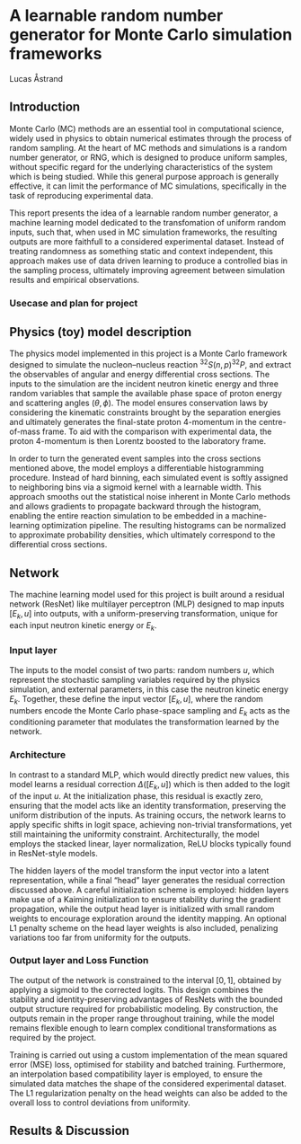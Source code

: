 # A learnable random number generator for Monte Carlo simulation frameworks

Lucas Åstrand 

## Introduction 

Monte Carlo (MC) methods are an essential tool in computational science, widely used in physics to obtain numerical estimates through the process of random sampling. At the heart of MC methods and simulations is a random number generator, or RNG, which is designed to produce uniform samples, without specific regard for the underlying characteristics of the system which is being studied. While this general purpose approach is generally effective, it can limit the performance of MC simulations, specifically in the task of reproducing experimental data.  

This report presents the idea of a learnable random number generator, a machine learning model dedicated to the transfomation of uniform random inputs, such that, when used in MC simulation frameworks, the resulting outputs are more faithfull to a considered experimental dataset. Instead of treating randomness as something static and context independent, this approach makes use of data driven learning to produce a controlled bias in the sampling process, ultimately improving agreement between simulation results and empirical observations. 

### Usecase and plan for project 

## Physics (toy) model description 

The physics model implemented in this project is a Monte Carlo framework designed to simulate the nucleon–nucleus reaction $^{32}S(n,p)^{32}P$, and extract the observables of angular and energy differential cross sections. The inputs to the simulation are the incident neutron kinetic energy and three random variables that sample the available phase space of proton energy and scattering angles $(\theta, \phi)$. The model ensures conservation laws by considering the kinematic constraints brought by the separation energies and ultimately generates the final-state proton 4-momentum in the centre-of-mass frame. To aid with the comparison with experimental data, the proton 4-momentum is then Lorentz boosted to the laboratory frame.  

In order to turn the generated event samples into the cross sections mentioned above, the model employs a differentiable histogramming procedure. Instead of hard binning, each simulated event is softly assigned to neighboring bins via a sigmoid kernel with a learnable width. This approach smooths out the statistical noise inherent in Monte Carlo methods and allows gradients to propagate backward through the histogram, enabling the entire reaction simulation to be embedded in a machine-learning optimization pipeline. The resulting histograms can be normalized to approximate probability densities, which ultimately correspond to the differential cross sections.

## Network 

The machine learning model used for this project is built around a residual network (ResNet) like multilayer perceptron (MLP) designed to map inputs $[E_k, u]$ into outputs, with a uniform-preserving transformation, unique for each input neutron kinetic energy or $E_k$.


### Input layer 

The inputs to the model consist of two parts: random numbers $u$, which represent the stochastic sampling variables required by the physics simulation, and external parameters, in this case the neutron kinetic energy $E_k$. Together, these define the input vector $[E_k, u]$, where the random numbers encode the Monte Carlo phase-space sampling and $E_k$ acts as the conditioning parameter that modulates the transformation learned by the network.

### Architecture 

In contrast to a standard MLP, which would directly predict new values, this model learns a residual correction $\Delta ([E_k, u])$ which is then added to the logit of the input $u$. At the initialization phase, this residual is exactly zero, ensuring that the model acts like an identity transformation, preserving the uniform distribution of the inputs. As training occurs, the network learns to apply specific shifts in logit space, achieving non-trivial transformations, yet still maintaining the uniformity constraint. Architecturally, the model employs the stacked linear, layer normalization, ReLU blocks typically found in ResNet-style models.

The hidden layers of the model transform the input vector into a latent representation, while a final “head” layer generates the residual correction discussed above. A careful initialization scheme is employed: hidden layers make use of a Kaiming initialization to ensure stability during the gradient propagation, while the output head layer is initialized with small random weights to encourage exploration around the identity mapping. An optional L1 penalty scheme on the head layer weights is also included, penalizing variations too far from uniformity for the outputs.
### Output layer and Loss Function 

The output of the network is constrained to the interval $[0,1]$, obtained by applying a sigmoid to the corrected logits. This design combines the stability and identity-preserving advantages of ResNets with the bounded output structure required for probabilistic modeling. By construction, the outputs remain in the proper range throughout training, while the model remains flexible enough to learn complex conditional transformations as required by the project.

Training is carried out using a custom implementation of the mean squared error (MSE) loss, optimised for stability and batched training. Furthermore, an interpolation based compatibility layer is employed, to ensure the simulated data matches the shape of the considered experimental dataset. The L1 regularization penalty on the head weights can also be added to the overall loss to control deviations from uniformity.

## Results & Discussion